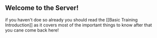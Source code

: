 ## Welcome to the Server!

if you haven't doe so already you should read the [[Basic Training Introduction]] as it covers most of the important things to know after that you cane come back here!

#### 